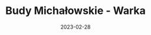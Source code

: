---
title: Budy Michałowskie - Warka
category: "Trasy jednodniowe"
rafting_time: 3,5
route_length: 16
price: 120
date: 2023-02-28
---
